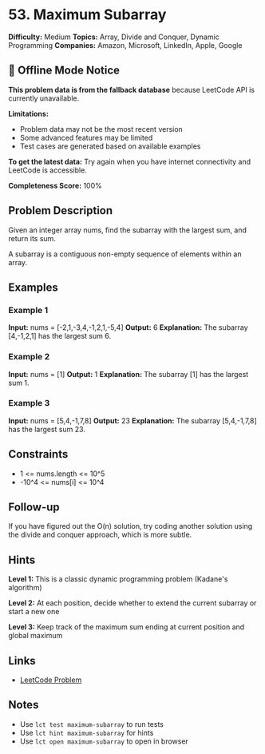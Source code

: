# 53. Maximum Subarray

**Difficulty:** Medium
**Topics:** Array, Divide and Conquer, Dynamic Programming
**Companies:** Amazon, Microsoft, LinkedIn, Apple, Google

## 📱 Offline Mode Notice

**This problem data is from the fallback database** because LeetCode API is currently unavailable.

**Limitations:**
- Problem data may not be the most recent version
- Some advanced features may be limited
- Test cases are generated based on available examples

**To get the latest data:** Try again when you have internet connectivity and LeetCode is accessible.

**Completeness Score:** 100%

## Problem Description

Given an integer array nums, find the subarray with the largest sum, and return its sum.

A subarray is a contiguous non-empty sequence of elements within an array.

## Examples

### Example 1
**Input:** nums = [-2,1,-3,4,-1,2,1,-5,4]
**Output:** 6
**Explanation:** The subarray [4,-1,2,1] has the largest sum 6.

### Example 2
**Input:** nums = [1]
**Output:** 1
**Explanation:** The subarray [1] has the largest sum 1.

### Example 3
**Input:** nums = [5,4,-1,7,8]
**Output:** 23
**Explanation:** The subarray [5,4,-1,7,8] has the largest sum 23.

## Constraints

- 1 <= nums.length <= 10^5
- -10^4 <= nums[i] <= 10^4

## Follow-up

If you have figured out the O(n) solution, try coding another solution using the divide and conquer approach, which is more subtle.

## Hints

**Level 1:** This is a classic dynamic programming problem (Kadane's algorithm)

**Level 2:** At each position, decide whether to extend the current subarray or start a new one

**Level 3:** Keep track of the maximum sum ending at current position and global maximum

## Links

- [LeetCode Problem](https://leetcode.com/problems/maximum-subarray/)

## Notes

- Use `lct test maximum-subarray` to run tests
- Use `lct hint maximum-subarray` for hints
- Use `lct open maximum-subarray` to open in browser
